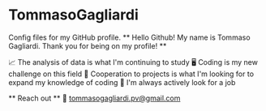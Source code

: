 # TommasoGagliardi
Config files for my GitHub profile.
** Hello Github! My name is Tommaso Gagliardi. Thank you for being on my profile! **

📈 The analysis of data is what I'm continuing to study
🖥️ Coding is my new challenge on this field
🤝 Cooperation to projects is what I'm looking for to expand my knowledge of coding
👀 I'm always actively look for a job

** Reach out **
📧 tommasogagliardi.pv@gmail.com
